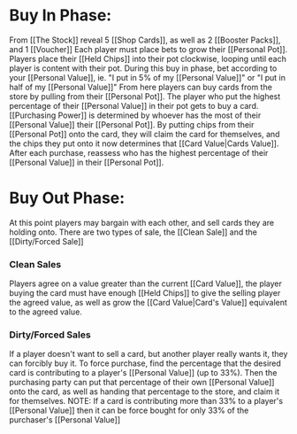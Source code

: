 # Buy In Phase:
From [[The Stock]] reveal 5 [[Shop Cards]], as well as 2 [[Booster Packs]], and 1 [[Voucher]]
Each player must place bets to grow their [[Personal Pot]]. Players place their [[Held Chips]] into their pot clockwise, looping until each player is content with their pot. During this buy in phase, bet according to your [[Personal Value]], ie. "I put in 5% of my [[Personal Value]]" or "I put in half of my [[Personal Value]]"
From here players can buy cards from the store by pulling from their [[Personal Pot]]. The player who put the highest percentage of their [[Personal Value]] in their pot gets to buy a card.  [[Purchasing Power]] is determined by whoever has the most of their [[Personal Value]] their [[Personal Pot]].
By putting chips from their [[Personal Pot]] onto the card, they will claim the card for themselves, and the chips they put onto it now determines that [[Card Value|Cards Value]]. After each purchase, reassess who has the highest percentage of their [[Personal Value]] in their [[Personal Pot]].
# Buy Out Phase:
At this point players may bargain with each other, and sell cards they are holding onto. There are two types of sale, the [[Clean Sale]] and the [[Dirty/Forced Sale]]
### Clean Sales
Players agree on a value greater than the current [[Card Value]], the player buying the card must have enough [[Held Chips]] to give the selling player the agreed value, as well as grow the [[Card Value|Card's Value]] equivalent to the agreed value.
### Dirty/Forced Sales
If a player doesn't want to sell a card, but another player really wants it, they can forcibly buy it. To force purchase, find the percentage that the desired card is contributing to a player's [[Personal Value]] (up to 33%). Then the purchasing party can put that percentage of their own [[Personal Value]] onto the card, as well as handing that percentage to the store, and claim it for themselves.
	NOTE: If a card is contributing more than 33% to a player's [[Personal Value]] then it can be force bought for only 33% of the purchaser's [[Personal Value]]